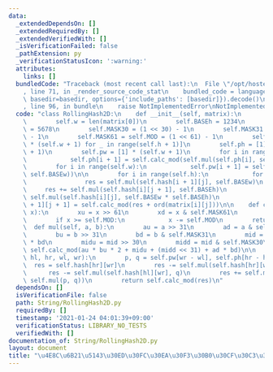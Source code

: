 ```yaml
---
data:
  _extendedDependsOn: []
  _extendedRequiredBy: []
  _extendedVerifiedWith: []
  _isVerificationFailed: false
  _pathExtension: py
  _verificationStatusIcon: ':warning:'
  attributes:
    links: []
  bundledCode: "Traceback (most recent call last):\n  File \"/opt/hostedtoolcache/Python/3.9.7/x64/lib/python3.9/site-packages/onlinejudge_verify/documentation/build.py\"\
    , line 71, in _render_source_code_stat\n    bundled_code = language.bundle(stat.path,\
    \ basedir=basedir, options={'include_paths': [basedir]}).decode()\n  File \"/opt/hostedtoolcache/Python/3.9.7/x64/lib/python3.9/site-packages/onlinejudge_verify/languages/python.py\"\
    , line 96, in bundle\n    raise NotImplementedError\nNotImplementedError\n"
  code: "class RollingHash2D:\n    def __init__(self, matrix):\n        self.h = len(matrix)\n\
    \        self.w = len(matrix[0])\n        self.BASEh = 1234\n        self.BASEw\
    \ = 5678\n        self.MASK30 = (1 << 30) - 1\n        self.MASK31 = (1 << 31)\
    \ - 1\n        self.MASK61 = self.MOD = (1 << 61) - 1\n        self.hash = [[0]\
    \ * (self.w + 1) for _ in range(self.h + 1)]\n        self.ph = [1] * (self.h\
    \ + 1)\n        self.pw = [1] * (self.w + 1)\n        for i in range(self.h):\n\
    \            self.ph[i + 1] = self.calc_mod(self.mul(self.ph[i], self.BASEh))\n\
    \        for i in range(self.w):\n            self.pw[i + 1] = self.calc_mod(self.mul(self.pw[i],\
    \ self.BASEw))\n\n        for i in range(self.h):\n            for j in range(self.w):\n\
    \                res = self.mul(self.hash[i + 1][j], self.BASEw)\n           \
    \     res += self.mul(self.hash[i][j + 1], self.BASEh)\n                res -=\
    \ self.mul(self.hash[i][j], self.BASEw * self.BASEh)\n                self.hash[i\
    \ + 1][j + 1] = self.calc_mod(res + ord(matrix[i][j]))\n\n    def calc_mod(self,\
    \ x):\n        xu = x >> 61\n        xd = x & self.MASK61\n        x = xu + xd\n\
    \        if x >= self.MOD:\n            x -= self.MOD\n        return x\n\n  \
    \  def mul(self, a, b):\n        au = a >> 31\n        ad = a & self.MASK31\n\
    \        bu = b >> 31\n        bd = b & self.MASK31\n        mid = ad * bu + au\
    \ * bd\n        midu = mid >> 30\n        midd = mid & self.MASK30\n        return\
    \ self.calc_mod(au * bu * 2 + midu + (midd << 31) + ad * bd)\n\n    def get_hash(self,\
    \ hl, hr, wl, wr):\n        p, q = self.pw[wr - wl], self.ph[hr - hl]\n      \
    \  res = self.hash[hr][wr]\n        res -= self.mul(self.hash[hr][wl], p)\n  \
    \      res -= self.mul(self.hash[hl][wr], q)\n        res += self.mul(self.hash[hl][wl],\
    \ self.mul(p, q))\n        return self.calc_mod(res)\n"
  dependsOn: []
  isVerificationFile: false
  path: String/RollingHash2D.py
  requiredBy: []
  timestamp: '2021-01-24 04:01:39+09:00'
  verificationStatus: LIBRARY_NO_TESTS
  verifiedWith: []
documentation_of: String/RollingHash2D.py
layout: document
title: "\u4E8C\u6B21\u5143\u30ED\u30FC\u30EA\u30F3\u30B0\u30CF\u30C3\u30B7\u30E5"
---
```

